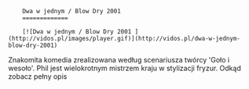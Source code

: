 
        Dwa w jednym / Blow Dry 2001 
        =============
        
        [![Dwa w jednym / Blow Dry 2001 ](http://vidos.pl/images/player.gif)](http://vidos.pl/dwa-w-jednym-blow-dry-2001)
        
        
 Znakomita komedia zrealizowana według scenariusza twórcy 'Goło i wesoło'. Phil jest wielokrotnym mistrzem kraju w stylizacji fryzur. Odkąd zobacz pełny opis
    